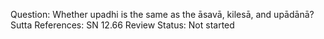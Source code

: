 Question: Whether upadhi is the same as the āsavā, kilesā, and upādānā?
Sutta References: SN 12.66
Review Status: Not started